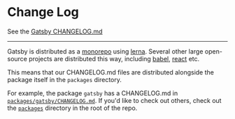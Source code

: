 # Change Log

See the [Gatsby CHANGELOG.md](./packages/gatsby/CHANGELOG.md)

---

Gatsby is distributed as a [monorepo][monorepo] using [lerna][lerna]. Several other large open-source projects are distributed this way, including [babel][babel], [react][react] etc.

This means that our CHANGELOG.md files are distributed alongside the package itself in the `packages` directory.

For example, the package `gatsby` has a CHANGELOG.md in [`packages/gatsby/CHANGELOG.md`](./packages/gatsby/CHANGELOG.md). If you'd like to check out others, check out the [`packages`](./packages) directory in the root of the repo.

[monorepo]: https://en.wikipedia.org/wiki/Monorepo
[lerna]: https://github.com/lerna/lerna
[babel]: https://github.com/babel/babel/
[react]: https://github.com/facebook/react/tree/master/packages
